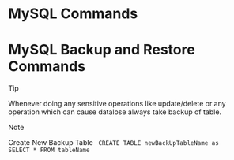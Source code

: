 # MySQL Commands 

# MySQL Backup and Restore Commands 

> [!TIP]
> Whenever doing any sensitive operations like update/delete or any operation which can cause datalose always take backup of table.

> [!NOTE] 
> Create New Backup Table  <code> CREATE TABLE newBackUpTableName as SELECT * FROM tableName </code>


